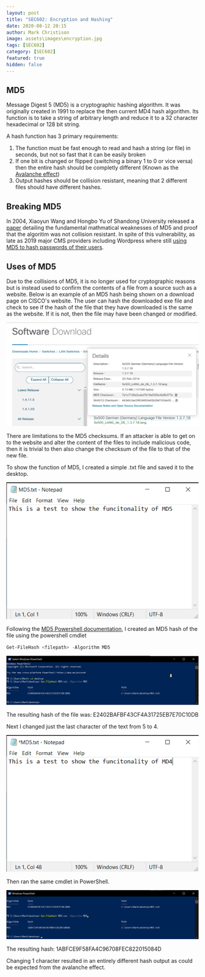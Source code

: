 ```yaml
---
layout: post
title: "SEC602: Encryption and Hashing"
date: 2020-08-12 20:15
author: Mark Christison
image: assets\images\encryption.jpg
tags: [SEC602]
category: [SEC602]
featured: true
hidden: false
---
```


## MD5

Message Digest 5 (MD5) is a cryptographic hashing algorithm. It was originally created in 1991 to replace the then current MD4 hash algorithm. Its function is to take a string of arbitrary length and reduce it to a 32 character hexadecimal or 128 bit string.

A hash function has 3 primary requirements:

1. The function must be fast enough to read and hash a string (or file) in seconds, but not so fast that it can be easily broken
2. If one bit is changed or flipped (switching a binary 1 to 0 or vice versa) then the entire hash should be completly different (Known as the [Avalanche effect](https://tabroot.com/avalanche-effect/))
3. Output hashes should be collision resistant, meaning that 2 different files should have different hashes.

## Breaking MD5

In 2004, Xiaoyun Wang and Hongbo Yu of Shandong University released a [paper](http://merlot.usc.edu/csac-f06/papers/Wang05a.pdf) detailing the fundamental mathmatical weaknesses of MD5 and proof that the algoritim was not collision resistant.
In spite of this vulnerability, as late as 2019 major CMS providers including Wordpress where still [using MD5 to hash passwords of their users](https://www.zdnet.com/article/a-quarter-of-major-cmss-use-outdated-md5-as-the-default-password-hashing-scheme/).

## Uses of MD5

Due to the collisions of MD5, it is no longer used for cryptographic reasons but is instead used to confirm the contents of a file from a source such as a website. Below is an example of an MD5 hash being shown on a download page on CISCO's website. The user can hash the downloaded exe file and check to see if the hash of the file that they have downloaded is the same as the website. If it is not, then the file may have been changed or modified.

![MD5 Cisco](/assets/images/md5-5.png)

There are limitations to the MD5 checksums. If an attacker is able to get on to the website and alter the content of the files to include malicious code, then it is trivial to then also change the checksum of the file to that of the new file.

To show the function of MD5, I created a simple .txt file and saved it to the desktop.

![MD5](/assets/images/md5-2.png)

Following the [MD5 Powershell documentation](https://docs.microsoft.com/en-us/powershell/module/microsoft.powershell.utility/get-filehash?view=powershell-7), I created an MD5 hash of the file using the powershell cmdlet

```powershell
Get-FileHash <filepath> -Algorithm MD5
```

![MD5](/assets/images/md5-1.png)

The resulting hash of the file was: E2402BAFBF43CF4A31725EB7E70C10DB

Next I changed just the last character of the text from 5 to 4.

![MD5](/assets/images/md5-3.png)

Then ran the same cmdlet in PowerShell.

![MD5](/assets/images/md5-4.png)

The resulting hash: 1ABFCE9F58FA4C96708FEC822015084D

Changing 1 character resulted in an entirely different hash output as could be expected from the avalanche effect.